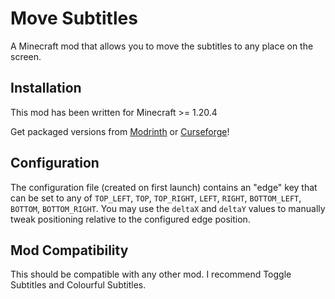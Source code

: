 # Move Subtitles

A Minecraft mod that allows you to move the subtitles to any place on the screen.

## Installation

This mod has been written for Minecraft >= 1.20.4

Get packaged versions from [Modrinth](https://modrinth.com/mod/move-subtitles) or [Curseforge](https://www.curseforge.com/minecraft/mc-mods/move-subtitles)!

## Configuration

The configuration file (created on first launch) contains an "edge" key that can be set to any of `TOP_LEFT`, `TOP`, `TOP_RIGHT`, `LEFT`, `RIGHT`, `BOTTOM_LEFT`, `BOTTOM`, `BOTTOM_RIGHT`.
You may use the `deltaX` and `deltaY` values to manually tweak positioning relative to the configured edge position.

## Mod Compatibility

This should be compatible with any other mod. I recommend Toggle Subtitles and Colourful Subtitles.
